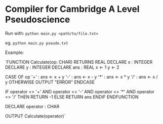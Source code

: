 # Compiler for Cambridge A Level Pseudoscience

Run with:
`python main.py <path/to/file.txt>`

eg.
`python main.py pseudo.txt`


Example:

`FUNCTION Calculate(op: CHAR) RETURNS REAL
   DECLARE x : INTEGER
   DECLARE y : INTEGER
   DECLARE ans : REAL
   x <- 1
   y <- 2

   CASE OF op
       '+' : ans <- x + y
       '-' : ans <- x - y
       '*' : ans <- x * y
       '/' : ans <- x / y
       OTHERWISE OUTPUT "ERROR"
   ENDCASE

   IF operator <> '+' AND operator <> '-' AND operator <> '*' AND operator <> '/'
       THEN
           RETURN -1
       ELSE
           RETURN ans
   ENDIF
ENDFUNCTION

DECLARE operator : CHAR

OUTPUT Calculate(operator)`
